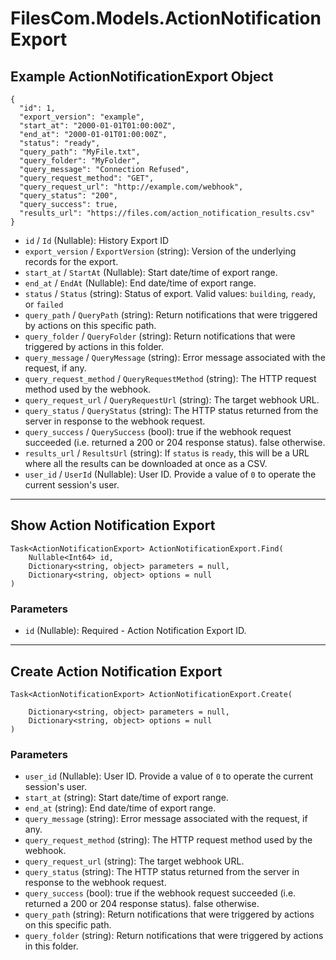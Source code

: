 # FilesCom.Models.ActionNotificationExport

## Example ActionNotificationExport Object

```
{
  "id": 1,
  "export_version": "example",
  "start_at": "2000-01-01T01:00:00Z",
  "end_at": "2000-01-01T01:00:00Z",
  "status": "ready",
  "query_path": "MyFile.txt",
  "query_folder": "MyFolder",
  "query_message": "Connection Refused",
  "query_request_method": "GET",
  "query_request_url": "http://example.com/webhook",
  "query_status": "200",
  "query_success": true,
  "results_url": "https://files.com/action_notification_results.csv"
}
```

* `id` / `Id`  (Nullable<Int64>): History Export ID
* `export_version` / `ExportVersion`  (string): Version of the underlying records for the export.
* `start_at` / `StartAt`  (Nullable<DateTime>): Start date/time of export range.
* `end_at` / `EndAt`  (Nullable<DateTime>): End date/time of export range.
* `status` / `Status`  (string): Status of export.  Valid values: `building`, `ready`, or `failed`
* `query_path` / `QueryPath`  (string): Return notifications that were triggered by actions on this specific path.
* `query_folder` / `QueryFolder`  (string): Return notifications that were triggered by actions in this folder.
* `query_message` / `QueryMessage`  (string): Error message associated with the request, if any.
* `query_request_method` / `QueryRequestMethod`  (string): The HTTP request method used by the webhook.
* `query_request_url` / `QueryRequestUrl`  (string): The target webhook URL.
* `query_status` / `QueryStatus`  (string): The HTTP status returned from the server in response to the webhook request.
* `query_success` / `QuerySuccess`  (bool): true if the webhook request succeeded (i.e. returned a 200 or 204 response status). false otherwise.
* `results_url` / `ResultsUrl`  (string): If `status` is `ready`, this will be a URL where all the results can be downloaded at once as a CSV.
* `user_id` / `UserId`  (Nullable<Int64>): User ID.  Provide a value of `0` to operate the current session's user.


---

## Show Action Notification Export

```
Task<ActionNotificationExport> ActionNotificationExport.Find(
    Nullable<Int64> id, 
    Dictionary<string, object> parameters = null,
    Dictionary<string, object> options = null
)
```

### Parameters

* `id` (Nullable<Int64>): Required - Action Notification Export ID.


---

## Create Action Notification Export

```
Task<ActionNotificationExport> ActionNotificationExport.Create(
    
    Dictionary<string, object> parameters = null,
    Dictionary<string, object> options = null
)
```

### Parameters

* `user_id` (Nullable<Int64>): User ID.  Provide a value of `0` to operate the current session's user.
* `start_at` (string): Start date/time of export range.
* `end_at` (string): End date/time of export range.
* `query_message` (string): Error message associated with the request, if any.
* `query_request_method` (string): The HTTP request method used by the webhook.
* `query_request_url` (string): The target webhook URL.
* `query_status` (string): The HTTP status returned from the server in response to the webhook request.
* `query_success` (bool): true if the webhook request succeeded (i.e. returned a 200 or 204 response status). false otherwise.
* `query_path` (string): Return notifications that were triggered by actions on this specific path.
* `query_folder` (string): Return notifications that were triggered by actions in this folder.
